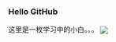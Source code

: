 ### Hello GitHub
这里是一枚学习中的小白。。。
<a href="https://github.com/anuraghazra/github-readme-stats">
  <img align="center" src="https://github-readme-stats.vercel.app/api/pin/username=xhdd123321&show_icons=true&theme=radical" />
</a>

